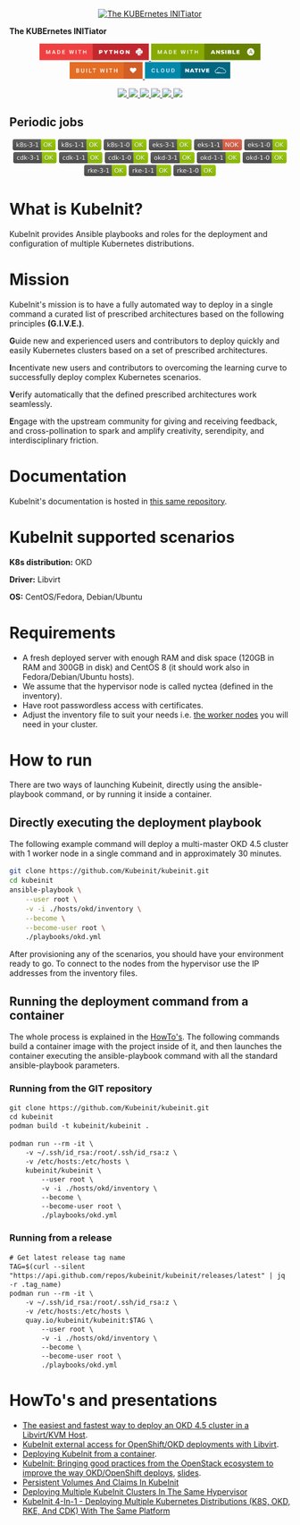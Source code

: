 <p style="text-align: center" align="center">
    <a href="https://www.kubeinit.com"><img src="https://raw.githubusercontent.com/Kubeinit/kubeinit/master/images/logo.svg?sanitize=true" alt="The KUBErnetes INITiator"/></a>
</p>

**The KUBErnetes INITiator**

<p style="text-align: center" align="center">
    <a href="https://www.python.org"><img height="30px" src="https://raw.githubusercontent.com/pystol/pystol-docs/master/assets/badges/made-with-python.svg?sanitize=true"/> </a>
    <a href="https://www.ansible.com"><img height="30px" src="https://raw.githubusercontent.com/pystol/pystol-docs/master/assets/badges/made-with-ansible.svg?sanitize=true"/> </a>
    <a href="https://www.kubeinit.com"><img height="30px" src="https://raw.githubusercontent.com/pystol/pystol-docs/master/assets/badges/made-with-love.svg?sanitize=true"/> </a>
    <a href="https://www.kubeinit.com"><img height="30px" src="https://raw.githubusercontent.com/pystol/pystol-docs/master/assets/badges/cloud-native.svg?sanitize=true"/> </a>
</p>

<p style="text-align: center" align="center">
    <a href="https://github.com/Kubeinit/kubeinit/actions?workflow=linters"><img height="20px" src="https://github.com/Kubeinit/kubeinit/workflows/linters/badge.svg?event=push"/> </a>
    <a href="https://github.com/Kubeinit/kubeinit/actions?workflow=units"><img height="20px" src="https://github.com/Kubeinit/kubeinit/workflows/units/badge.svg?event=push"/> </a>
    <a href="https://github.com/Kubeinit/kubeinit/actions?workflow=molecule"><img height="20px" src="https://github.com/Kubeinit/kubeinit/workflows/molecule/badge.svg?event=push"/> </a>
    <a href="https://github.com/Kubeinit/kubeinit/actions?workflow=release"><img height="20px" src="https://github.com/Kubeinit/kubeinit/workflows/release/badge.svg?event=push"/> </a>
    <a href="https://github.com/Kubeinit/kubeinit/actions?workflow=container_image"><img height="20px" src="https://github.com/Kubeinit/kubeinit/workflows/container_image/badge.svg?event=push"/> </a>
    <a href="https://kubernetes.slack.com/archives/C01FKK19T0B"><img height="20px" src="https://img.shields.io/badge/chat-on%20slack-blue.svg?logo=slack&longCache=true&style=flat"/> </a>
</p>

## Periodic jobs

<p style="text-align: center" align="center">
    <a href="https://kubeinit-bot.github.io/kubeinit-ci-results/periodic-k8s-libvirt-3-1-periodic-weekly-go/index.html"><img height="20px" src="https://raw.githubusercontent.com/kubeinit-bot/kubeinit-ci-results/master/periodic-k8s-libvirt-3-1-periodic-weekly-go/badge_status.svg?sanitize=true"/></a>
    <a href="https://kubeinit-bot.github.io/kubeinit-ci-results/periodic-k8s-libvirt-1-1-periodic-weekly-go/index.html"><img height="20px" src="https://raw.githubusercontent.com/kubeinit-bot/kubeinit-ci-results/master/periodic-k8s-libvirt-1-1-periodic-weekly-go/badge_status.svg?sanitize=true"/></a>
    <a href="https://kubeinit-bot.github.io/kubeinit-ci-results/periodic-k8s-libvirt-1-0-periodic-weekly-go/index.html"><img height="20px" src="https://raw.githubusercontent.com/kubeinit-bot/kubeinit-ci-results/master/periodic-k8s-libvirt-1-0-periodic-weekly-go/badge_status.svg?sanitize=true"/></a>
    <a href="https://kubeinit-bot.github.io/kubeinit-ci-results/periodic-eks-libvirt-3-1-periodic-weekly-go/index.html"><img height="20px" src="https://raw.githubusercontent.com/kubeinit-bot/kubeinit-ci-results/master/periodic-eks-libvirt-3-1-periodic-weekly-go/badge_status.svg?sanitize=true"/></a>
    <a href="https://kubeinit-bot.github.io/kubeinit-ci-results/periodic-eks-libvirt-1-1-periodic-weekly-go/index.html"><img height="20px" src="https://raw.githubusercontent.com/kubeinit-bot/kubeinit-ci-results/master/periodic-eks-libvirt-1-1-periodic-weekly-go/badge_status.svg?sanitize=true"/></a>
    <a href="https://kubeinit-bot.github.io/kubeinit-ci-results/periodic-eks-libvirt-1-0-periodic-weekly-go/index.html"><img height="20px" src="https://raw.githubusercontent.com/kubeinit-bot/kubeinit-ci-results/master/periodic-eks-libvirt-1-0-periodic-weekly-go/badge_status.svg?sanitize=true"/></a>
    <a href="https://kubeinit-bot.github.io/kubeinit-ci-results/periodic-cdk-libvirt-3-1-periodic-weekly-go/index.html"><img height="20px" src="https://raw.githubusercontent.com/kubeinit-bot/kubeinit-ci-results/master/periodic-cdk-libvirt-3-1-periodic-weekly-go/badge_status.svg?sanitize=true"/></a>
    <a href="https://kubeinit-bot.github.io/kubeinit-ci-results/periodic-cdk-libvirt-1-1-periodic-weekly-go/index.html"><img height="20px" src="https://raw.githubusercontent.com/kubeinit-bot/kubeinit-ci-results/master/periodic-cdk-libvirt-1-1-periodic-weekly-go/badge_status.svg?sanitize=true"/></a>
    <a href="https://kubeinit-bot.github.io/kubeinit-ci-results/periodic-cdk-libvirt-1-0-periodic-weekly-go/index.html"><img height="20px" src="https://raw.githubusercontent.com/kubeinit-bot/kubeinit-ci-results/master/periodic-cdk-libvirt-1-0-periodic-weekly-go/badge_status.svg?sanitize=true"/></a>
    <a href="https://kubeinit-bot.github.io/kubeinit-ci-results/periodic-okd-libvirt-3-1-periodic-weekly-go/index.html"><img height="20px" src="https://raw.githubusercontent.com/kubeinit-bot/kubeinit-ci-results/master/periodic-okd-libvirt-3-1-periodic-weekly-go/badge_status.svg?sanitize=true"/></a>
    <a href="https://kubeinit-bot.github.io/kubeinit-ci-results/periodic-okd-libvirt-1-1-periodic-weekly-go/index.html"><img height="20px" src="https://raw.githubusercontent.com/kubeinit-bot/kubeinit-ci-results/master/periodic-okd-libvirt-1-1-periodic-weekly-go/badge_status.svg?sanitize=true"/></a>
    <a href="https://kubeinit-bot.github.io/kubeinit-ci-results/periodic-okd-libvirt-1-0-periodic-weekly-go/index.html"><img height="20px" src="https://raw.githubusercontent.com/kubeinit-bot/kubeinit-ci-results/master/periodic-okd-libvirt-1-0-periodic-weekly-go/badge_status.svg?sanitize=true"/></a>
    <a href="https://kubeinit-bot.github.io/kubeinit-ci-results/periodic-rke-libvirt-3-1-periodic-weekly-go/index.html"><img height="20px" src="https://raw.githubusercontent.com/kubeinit-bot/kubeinit-ci-results/master/periodic-rke-libvirt-3-1-periodic-weekly-go/badge_status.svg?sanitize=true"/></a>
    <a href="https://kubeinit-bot.github.io/kubeinit-ci-results/periodic-rke-libvirt-1-1-periodic-weekly-go/index.html"><img height="20px" src="https://raw.githubusercontent.com/kubeinit-bot/kubeinit-ci-results/master/periodic-rke-libvirt-1-1-periodic-weekly-go/badge_status.svg?sanitize=true"/></a>
    <a href="https://kubeinit-bot.github.io/kubeinit-ci-results/periodic-rke-libvirt-1-0-periodic-weekly-go/index.html"><img height="20px" src="https://raw.githubusercontent.com/kubeinit-bot/kubeinit-ci-results/master/periodic-rke-libvirt-1-0-periodic-weekly-go/badge_status.svg?sanitize=true"/></a>
</p>

# What is KubeInit?

KubeInit provides Ansible playbooks and roles for the deployment and configuration of multiple Kubernetes distributions.

# Mission

KubeInit's mission is to have a fully automated way to deploy in a single command a curated list of
prescribed architectures based on the following principles **(G.I.V.E.)**.

**G**uide new and experienced users and contributors to deploy quickly and easily
Kubernetes clusters based on a set of prescribed architectures.

**I**ncentivate new users and contributors to overcoming the learning curve to
successfully deploy complex Kubernetes scenarios.

**V**erify automatically that the defined prescribed architectures work seamlessly.

**E**ngage with the upstream community for giving and receiving feedback,
and cross-pollination to spark and amplify creativity, serendipity, and interdisciplinary friction.

# Documentation

KubeInit's documentation is hosted in [this same repository](https://docs.kubeinit.com).

# KubeInit supported scenarios

**K8s distribution:** OKD

**Driver:** Libvirt

**OS:** CentOS/Fedora, Debian/Ubuntu

# Requirements

* A fresh deployed server with enough RAM and disk space (120GB in RAM and 300GB in disk) and CentOS 8 (it should work also in Fedora/Debian/Ubuntu hosts).
* We assume that the hypervisor node is called nyctea (defined in the inventory).
* Have root passwordless access with certificates.
* Adjust the inventory file to suit your needs i.e. [the worker nodes](https://github.com/Kubeinit/kubeinit/blob/master/kubeinit/hosts/okd/inventory#L66)
 you will need in your cluster.

# How to run

There are two ways of launching Kubeinit, directly using the
ansible-playbook command, or by running it inside a container.

## Directly executing the deployment playbook

The following example command will deploy a multi-master OKD 4.5 cluster with 1 worker node
in a single command and in approximately 30 minutes.

```bash
git clone https://github.com/Kubeinit/kubeinit.git
cd kubeinit
ansible-playbook \
    --user root \
    -v -i ./hosts/okd/inventory \
    --become \
    --become-user root \
    ./playbooks/okd.yml
```

After provisioning any of the scenarios, you should have your environment ready to go.
To connect to the nodes from the hypervisor use the IP addresses from the inventory files.

## Running the deployment command from a container

The whole process is explained in the [HowTo's](https://www.anstack.com/blog/2020/09/11/Deploying-KubeInit-from-a-container.html).
The following commands build a container image with the project inside of it, and then
launches the container executing the ansible-playbook command with all the
standard ansible-playbook parameters.

### Running from the GIT repository

```
git clone https://github.com/Kubeinit/kubeinit.git
cd kubeinit
podman build -t kubeinit/kubeinit .

podman run --rm -it \
    -v ~/.ssh/id_rsa:/root/.ssh/id_rsa:z \
    -v /etc/hosts:/etc/hosts \
    kubeinit/kubeinit \
        --user root \
        -v -i ./hosts/okd/inventory \
        --become \
        --become-user root \
        ./playbooks/okd.yml
```

### Running from a release

```
# Get latest release tag name
TAG=$(curl --silent "https://api.github.com/repos/kubeinit/kubeinit/releases/latest" | jq -r .tag_name)
podman run --rm -it \
    -v ~/.ssh/id_rsa:/root/.ssh/id_rsa:z \
    -v /etc/hosts:/etc/hosts \
    quay.io/kubeinit/kubeinit:$TAG \
        --user root \
        -v -i ./hosts/okd/inventory \
        --become \
        --become-user root \
        ./playbooks/okd.yml
```

# HowTo's and presentations

* [The easiest and fastest way to deploy an OKD 4.5 cluster in a Libvirt/KVM Host](https://www.anstack.com/blog/2020/07/31/the-fastest-and-simplest-way-to-deploy-okd-openshift-4-5.html).
* [KubeInit external access for OpenShift/OKD deployments with Libvirt](https://www.anstack.com/blog/2020/08/25/KubeInit-External-access-for-OpenShift-OKD-deployments-with-Libvirt.html).
* [Deploying KubeInit from a container](https://www.anstack.com/blog/2020/09/11/Deploying-KubeInit-from-a-container.html).
* [KubeInit: Bringing good practices from the OpenStack ecosystem to improve the way OKD/OpenShift deploys](https://www.twitch.tv/videos/750577055), [slides](https://speakerdeck.com/redhatopenshift/openshift-deploys).
* [Persistent Volumes And Claims In KubeInit](https://www.anstack.com/blog/2020/09/28/Persistent-volumes-and-claims-in-KubeInit.html)
* [Deploying Multiple KubeInit Clusters In The Same Hypervisor](https://www.anstack.com/blog/2020/10/04/Multiple-KubeInit-clusters-in-the-same-hypervisor.html)
* [KubeInit 4-In-1 - Deploying Multiple Kubernetes Distributions (K8S, OKD, RKE, And CDK) With The Same Platform](https://www.anstack.com/blog/2020/10/19/KubeInit-4-in-1-Deploying-multiple-Kubernetes-distributions-K8S-OKD-RKE-and-CDK-with-the-same-platform.html)
